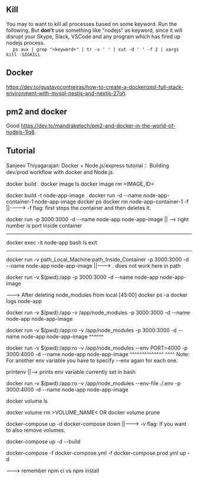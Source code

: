 ## Kill

You may to want to kill all processes based on some keyword. Run the following. But **don't** use something like "nodejs" as keyword, since it will disrupt your Skype, Slack, VSCode and any program which has fired up nodejs process.  
&emsp;  `ps aux | grep "<keyword>" | tr -s ' ' | cut -d ' ' -f 2 | xargs kill -SIGKILL`



## Docker
https://dev.to/gustavocontreiras/how-to-create-a-dockerized-full-stack-environment-with-mysql-nestjs-and-nextjs-27oh.


## pm2 and docker
Good
https://dev.to/mandraketech/pm2-and-docker-in-the-world-of-nodejs-1lg8.


## Tutorial
Sanjeev Thiyagarajan: Docker + Node.js⧸express tutorial： Building dev⧸prod workflow with docker and Node.js.

docker build .
docker image ls
docker image rm >IMAGE_ID<

docker build -t node-app-image .
docker run -d --name node-app-container-1 node-app-image
docker ps
docker rm node-app-container-1 -f    ||----> -f flag: first stops the container and then deletes it.

docker run -p 3000:3000 -d --name node-app node-app-image     || --> right number is port inside container

*********************
docker exec -it node-app bash
ls
exit
*************************


docker run -v path_Local_Machine:path_Inside_Container -p 3000:3000 -d --name node-app node-app-image    ||---> . does not work here in path

docker run -v $(pwd):/app -p 3000:3000 -d --name node-app node-app-image


---> After deleting node_modules from local [45:00]
docker ps -a
docker logs node-app

docker run -v $(pwd):/app -v /app/node_modules -p 3000:3000 -d --name node-app node-app-image

                          
docker run -v $(pwd):/app:ro -v /app/node_modules -p 3000:3000 -d --name node-app node-app-image
                        ^^^^^^


docker run -v $(pwd):/app:ro -v /app/node_modules --env PORT=4000 -p 3000:4000 -d --name node-app node-app-image
                                                    ^^^^^^^^^^^^^^        ^^^^
Note: For another env variable you have to specify --env again for each one.

printenv     ||--> prints env variable currently set in bash


docker run -v $(pwd):/app:ro -v /app/node_modules --env-file ./.env -p 3000:4000 -d --name node-app node-app-image

docker volume ls

docker volume rm >VOLUME_NAME<
    OR
docker volume prune


docker-compose up -d
docker-compose down   ||---> -v flag: If you want to also remove volumes.

docker-compose up -d --build

docker-compose -f docker-compose.yml -f docker-compose.prod.yml up -d


---> remember npm ci vs npm install